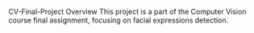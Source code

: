 CV-Final-Project
Overview
This project is a part of the Computer Vision course final assignment, focusing on facial expressions detection.
